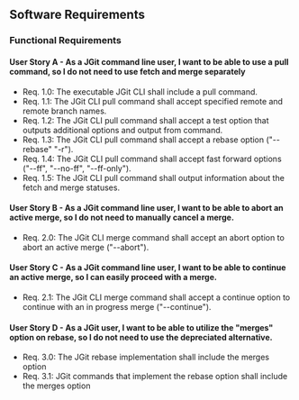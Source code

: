 ## Software Requirements
### Functional Requirements
  #### User Story A - As a JGit command line user, I want to be able to use a pull command, so I do not need to use fetch and merge separately
   - Req. 1.0: The executable JGit CLI shall include a pull command.
   - Req. 1.1: The JGit CLI pull command shall accept specified remote and remote branch names.
   - Req. 1.2: The JGit CLI pull command shall accept a test option that outputs additional options and output from command.
   - Req. 1.3: The JGit CLI pull command shall accept a rebase option ("--rebase" "-r").
   - Req. 1.4: The JGit CLI pull command shall accept fast forward options ("--ff", "--no-ff", "--ff-only").
   - Req. 1.5: The JGit CLI pull command shall output information about the fetch and merge statuses.

  #### User Story B - As a JGit command line user, I want to be able to abort an active merge, so I do not need to manually cancel a merge.
   - Req. 2.0: The JGit CLI merge command shall accept an abort option to abort an active merge ("--abort").

  #### User Story C - As a JGit command line user, I want to be able to continue an active merge, so I can easily proceed with a merge.
   - Req. 2.1: The JGit CLI merge command shall accept a continue option to continue with an in progress merge ("--continue").
  
  #### User Story D - As a JGit user, I want to be able to utilize the "merges" option on rebase, so I do not need to use the depreciated alternative.
   - Req. 3.0: The JGit rebase implementation shall include the merges option
   - Req. 3.1: JGit commands that implement the rebase option shall include the merges option
